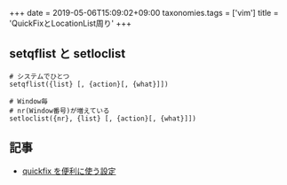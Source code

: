 +++
date = 2019-05-06T15:09:02+09:00
taxonomies.tags = ['vim']
title = 'QuickFixとLocationList周り'
+++


## setqflist と setloclist

```
# システムでひとつ
setqflist({list} [, {action}[, {what}]])

# Window毎
# nr(Window番号)が増えている
setloclist({nr}, {list} [, {action}[, {what}]])
```

## 記事
* [quickfix を便利に使う設定](https://thinca.hatenablog.com/entry/20130708/1373210009)

